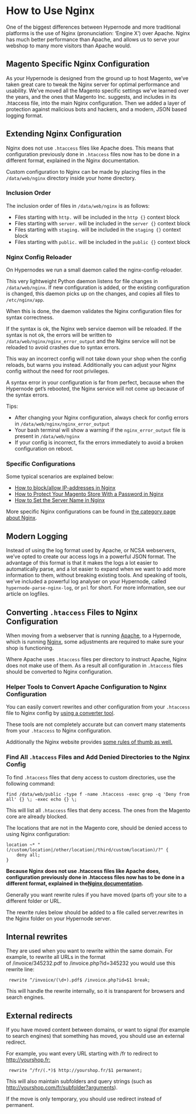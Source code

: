 <!-- source: https://support.hypernode.com/en/hypernode/nginx/how-to-use-nginx/ -->

# How to Use Nginx

One of the biggest differences between Hypernode and more traditional platforms is the use of Nginx (pronunciation: ‘Engine X’) over Apache. Nginx has much better performance than Apache, and allows us to serve your webshop to many more visitors than Apache would.

## Magento Specific Nginx Configuration

As your Hypernode is designed from the ground up to host Magento, we’ve taken great care to tweak the Nginx server for optimal performance and usability. We’ve moved all the Magento specific settings we’ve learned over the years, and the ones that Magento Inc. suggests, and includes in its .htaccess file, into the main Nginx configuration. Then we added a layer of protection against malicious bots and hackers, and a modern, JSON based logging format.

## Extending Nginx Configuration

Nginx does not use `.htaccess` files like Apache does. This means that configuration previously done in `.htaccess` files now has to be done in a different format, explained in the Nginx documentation.

Custom configuration to Nginx can be made by placing files in the `/data/web/nginx` directory inside your home directory.

### Inclusion Order

The inclusion order of files in `/data/web/nginx` is as follows:

- Files starting with `http.` will be included in the `http {}` context block
- Files starting with `server.` will be included in the `server {}` context block
- Files starting with `staging.` will be included in the `staging {}` context block
- Files starting with `public.` will be included in the `public {}` context block

### Nginx Config Reloader

On Hypernodes we run a small daemon called the nginx-config-reloader.

This very lightweight Python daemon listens for file changes in `/data/web/nginx`. If new configuration is added, or the existing configuration is changed, this daemon picks up on the changes, and copies all files to `/etc/nginx/app`.

When this is done, the daemon validates the Nginx configuration files for syntax correctness.

If the syntax is ok, the Nginx web service daemon will be reloaded. If the syntax is not ok, the errors will be written to `/data/web/nginx/nginx_error_output` and the Nginx service will not be reloaded to avoid crashes due to syntax errors.

This way an incorrect config will not take down your shop when the config reloads, but warns you instead. Additionally you can adjust your Nginx config without the need for root privileges.

A syntax error in your configuration is far from perfect, because when the Hypernode get’s rebooted, the Nginx service will not come up because of the syntax errors.

Tips:

- After changing your Nginx configuration, always check for config errors in `/data/web/nginx/nginx_error_output`
- Your bash terminal will show a warning if the `nginx_error_output` file is present in `/data/web/nginx`
- If your config is incorrect, fix the errors immediately to avoid a broken configuration on reboot.

### Specific Configurations

Some typical scenarios are explained below:

- [How to block/allow IP-addresses in Nginx](https://support.hypernode.com/en/hypernode/nginx/how-to-block-allow-ip-addresses-in-nginx)
- [How to Protect Your Magento Store With a Password in Nginx](https://support.hypernode.com/en/hypernode/nginx/how-to-protect-your-magento-store-with-a-password-in-nginx)
- [How to Set the Server Name in Nginx](https://support.hypernode.com/en/hypernode/nginx/how-to-set-the-server-name-in-nginx)

More specific Nginx configurations can be found in [the category page about Nginx](https://support.hypernode.com/en/hypernode/nginx/).

## Modern Logging

Instead of using the log format used by Apache, or NCSA webservers, we’ve opted to create our access logs in a powerful JSON format. The advantage of this format is that it makes the logs a lot easier to automatically parse, and a lot easier to expand when we want to add more information to them, without breaking existing tools. And speaking of tools, we’ve included a powerful log analyser on your Hypernode, called `hypernode-parse-nginx-log`, or `pnl` for short. For more information, see our article on logfiles.

## Converting `.htaccess` Files to Nginx Configuration

When moving from a webserver that is running [Apache](https://httpd.apache.org/), to a Hypernode, which is running [Nginx](https://nginx.org/en/), some adjustments are required to make sure your shop is functioning.

Where Apache uses `.htaccess` files per directory to instruct Apache, Nginx does not make use of them. As a result all configuration in `.htaccess` files should be converted to Nginx configuration.

### Helper Tools to Convert Apache Configuration to Nginx Configuration

You can easily convert rewrites and other configuration from your `.htaccess` file to Nginx config by [using a converter tool](https://winginx.com/en/htaccess).

These tools are not completely accurate but can convert many statements from your `.htaccess` to Nginx configuration.

Additionally the Nginx website provides [some rules of thumb as well.](https://www.nginx.com/blog/converting-apache-to-nginx-rewrite-rules/)

### Find All `.htaccess` Files and Add Denied Directories to the Nginx Config

To find `.htaccess` files that deny access to custom directories, use the following command:

```nginx
find /data/web/public -type f -name .htaccess -exec grep -q 'Deny from all' {} \; -exec echo {} \;
```

This will list all `.htaccess` files that deny access. The ones from the Magento core are already blocked.

The locations that are not in the Magento core, should be denied access to using Nginx configuration:

```nginx
location ~* "(/custom/location|/other/location|/third/custom/location)/?" {
    deny all;
}
```

**Because Nginx does not use .htaccess files like Apache does, configuration previously done in .htaccess files now has to be done in a different format, explained in the**[**Nginx documentation**](http://nginx.org/en/docs/)**.**

Generally you want rewrite rules if you have moved (parts of) your site to a different folder or URL.

The rewrite rules below should be added to a file called server.rewrites in the Nginx folder on your Hypernode server.

## Internal rewrites

They are used when you want to rewrite within the same domain. For example, to rewrite all URLs in the format of /invoice/345232.pdf to /invoice.php?id=345232 you would use this rewrite line:

```nginx
 rewrite ^/invoice/(\d+).pdf$ /invoice.php?id=$1 break;
```

This will handle the rewrite internally, so it is transparent for browsers and search engines.

## External redirects

If you have moved content between domains, or want to signal (for example to search engines) that something has moved, you should use an external redirect.

For example, you want every URL starting with /fr to redirect to <http://yourshop.fr:>

```nginx
 rewrite ^/fr/(.*)$ http://yourshop.fr/$1 permanent;
```

This will also maintain subfolders and query strings (such as <http://yourshop.com/fr/subfolder?arguments>).

If the move is only temporary, you should use redirect instead of permanent.
